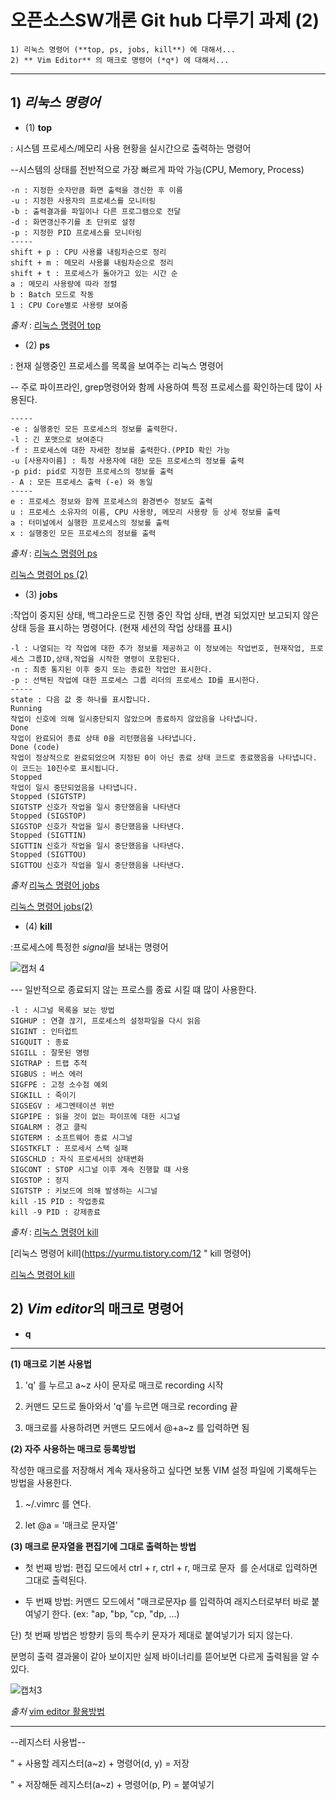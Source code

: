 # 오픈소스SW개론 Git hub 다루기 과제 (2)
```
1) 리눅스 명령어 (**top, ps, jobs, kill**) 에 대해서...
2) ** Vim Editor** 의 매크로 명령어 (*q*) 에 대해서...
```
---
## 1) ***리눅스 명령어***
+ (1) **top**

: 시스템 프로세스/메모리 사용 현황을 실시간으로 출력하는 명령어

--시스템의 상태를 전반적으로 가장 빠르게 파악 가능(CPU, Memory, Process)
```
-n : 지정한 숫자만큼 화면 출력을 갱신한 후 이름
-u : 지정한 사용자의 프로세스를 모니터링
-b : 출력결과를 파일이나 다른 프로그램으로 전달
-d : 화면갱신주기를 초 단위로 설정
-p : 지정한 PID 프로세스를 모니터링
-----
shift + p : CPU 사용률 내림차순으로 정리
shift + m : 메모리 사용률 내림차순으로 정리
shift + t : 프로세스가 돌아가고 있는 시간 순
a : 메모리 사용량에 따라 정렬
b : Batch 모드로 작동
1 : CPU Core별로 사용량 보여줌

```
*출처* : [리눅스 명령어 top](https://inpa.tistory.com/entry/LINUX-%F0%9F%93%9A-%ED%94%84%EB%A1%9C%EC%84%B8%EC%8A%A4-%EA%B4%80%EB%A6%AC-%EB%AA%85%EB%A0%B9%EC%96%B4-%F0%9F%92%AF-%EC%A0%95%EB%A6%AC-Foreground-Background " top 명령어 ")
+ (2) **ps**

: 현재 실행중인 프로세스를 목록을 보여주는 리눅스 명령어

-- 주로 파이프라인, grep명령어와 함께 사용하여 특정 프로세스를 확인하는데 많이 사용된다.
```
-----
-e : 실행중인 모든 프로세스의 정보를 출력한다.
-l : 긴 포맷으로 보여준다
-f : 프로세스에 대한 자세한 정보를 출력한다.(PPID 확인 가능
-u [사용자이름] : 특정 사용자에 대한 모든 프로세스의 정보를 출력
-p pid: pid로 지정한 프로세스의 정보를 출력
- A : 모든 프로세스 출력 (-e) 와 동일
-----
e : 프로세스 정보와 함께 프로세스의 환경변수 정보도 출력
u : 프로세스 소유자의 이름, CPU 사용량, 메모리 사용량 등 상세 정보를 출력
a : 터미널에서 실행한 프로세스의 정보를 출력
x : 실행중인 모든 프로세스의 정보를 출력
```
*출처* : [리눅스 명령어 ps](https://arer.tistory.com/150 "ps명령어")

[리눅스 명령어 ps (2)](https://inpa.tistory.com/entry/LINUX-%F0%9F%93%9A-%ED%94%84%EB%A1%9C%EC%84%B8%EC%8A%A4-%EA%B4%80%EB%A6%AC-%EB%AA%85%EB%A0%B9%EC%96%B4-%F0%9F%92%AF-%EC%A0%95%EB%A6%AC-Foreground-Background "ps명령어")
+ (3) **jobs**

:작업이 중지된 상태, 백그라운드로 진행 중인 작업 상태, 변경 되었지만 보고되지 않은 상태 등을 표시하는 명령어다. (현재 세션의 작업 상태를 표시)

```
-l : 나열되는 각 작업에 대한 추가 정보를 제공하고 이 정보에는 작업번호, 현재작업, 프로세스 그룹ID,상태,작업을 시작한 명령이 포함된다.
-n : 최종 통지된 이후 중지 또는 종료한 작업만 표시한다.
-p : 선택된 작업에 대한 프로세스 그룹 리더의 프로세스 ID를 표시한다.
-----
state : 다음 값 중 하나를 표시합니다.
Running
작업이 신호에 의해 일시중단되지 않았으며 종료하지 않았음을 나타냅니다.
Done
작업이 완료되어 종료 상태 0을 리턴했음을 나타냅니다.
Done (code)
작업이 정상적으로 완료되었으며 지정된 0이 아닌 종료 상태 코드로 종료했음을 나타냅니다. 이 코드는 10진수로 표시됩니다.
Stopped
작업이 일시 중단되었음을 나타냅니다.
Stopped (SIGTSTP)
SIGTSTP 신호가 작업을 일시 중단했음을 나타낸다
Stopped (SIGSTOP)
SIGSTOP 신호가 작업을 일시 중단했음을 나타낸다.
Stopped (SIGTTIN)
SIGTTIN 신호가 작업을 일시 중단했음을 나타낸다.
Stopped (SIGTTOU)
SIGTTOU 신호가 작업을 일시 중단했음을 나타낸다. 
```
*출처* [리눅스 명령어 jobs](https://itwiki.kr/w/%EB%A6%AC%EB%88%85%EC%8A%A4_jobs " jobs 명령어")

[리눅스 명령어 jobs(2)](https://www.ibm.com/docs/ko/aix/7.2?topic=j-jobs-command " jobs 명령어")

+ (4) **kill**

:프로세스에 특정한 *signal*을 보내는 명령어

![캡처 4](https://user-images.githubusercontent.com/105439136/170161003-2a22dde8-8312-481b-a6f5-b120313a95d4.PNG)

--- 일반적으로 종료되지 않는 프로스를 종료 시킬 떄 많이 사용한다.
```
-l : 시그널 목록을 보는 방법
SIGHUP : 연결 끊기, 프로세스의 설정파일을 다시 읽음
SIGINT : 인터럽트
SIGQUIT : 종료
SIGILL : 잘못된 명령
SIGTRAP : 트랩 추적
SIGBUS : 버스 에러
SIGFPE : 고정 소수점 예외
SIGKILL : 죽이기
SIGSEGV : 세그멘테이션 위반
SIGPIPE : 읽을 것이 없는 파이프에 대한 시그널
SIGALRM : 경고 클릭
SIGTERM : 소프트웨어 종료 시그널
SIGSTKFLT : 프로세서 스택 실패
SIGSCHLD : 자식 프로세서의 상태변화
SIGCONT : STOP 시그널 이후 계속 진행할 떄 사용
SIGSTOP : 정지
SIGTSTP : 키보드에 의해 발생하는 시그널
kill -15 PID : 작업종료
kill -9 PID : 강제종료
```
*출처* : [리눅스 명령어 kill](https://bigsun84.tistory.com/355 " kill 명령어" )

[리눅스 명령어 kill](https://yurmu.tistory.com/12 " kill 명령어)

[리눅스 명령어 kill](https://inpa.tistory.com/entry/LINUX-%F0%9F%93%9A-%ED%94%84%EB%A1%9C%EC%84%B8%EC%8A%A4-%EA%B4%80%EB%A6%AC-%EB%AA%85%EB%A0%B9%EC%96%B4-%F0%9F%92%AF-%EC%A0%95%EB%A6%AC-Foreground-Background " kill 명령어 " )

## 2) ***Vim editor***의  매크로 명령어
+ **q**
---
 **(1) 매크로 기본 사용법**
1. 'q' 를 누르고 a~z 사이 문자로 매크로 recording 시작
 
2. 커맨드 모드로 돌아와서 'q'를 누르면 매크로 recording 끝

3. 매크로를 사용하려면 커맨드 모드에서 @+a~z 를 입력하면 됨

 **(2) 자주 사용하는 매크로 등록방법**
 
 작성한 매크로를 저장해서 계속 재사용하고 싶다면 보통 VIM 설정 파일에 기록해두는 방법을 사용한다.
 
 1. ~/.vimrc 를 연다.
 
 2. let @a = '매크로 문자열' 
 
 **(3) 매크로 문자열을 편집기에 그대로 출력하는 방법**
 - 첫 번째 방법: 편집 모드에서 ctrl + r, ctrl + r, 매크로 문자  를 순서대로 입력하면 그대로 출력된다.
 
 - 두 번째 방법: 커맨드 모드에서 "매크로문자p 를 입력하여 래지스터로부터 바로 붙여넣기 한다. (ex: "ap, "bp, "cp, "dp, ...)
 
 단) 첫 번째 방법은 방향키 등의 특수키 문자가 제대로 붙여넣기가 되지 않는다.
 
분명히 출력 결과물이 같아 보이지만 실제 바이너리를 뜯어보면 다르게 출력됨을 알 수 있다.

![캡처3](https://user-images.githubusercontent.com/105439136/170159948-bc9bcb3e-e72e-432c-b406-ee286fd669b9.PNG)


_출처_ [vim editor 활용방법](https://stdout.tistory.com/46 " vim editor")

---

--레지스터 사용법--

" + 사용할 레지스터(a~z) + 명령어(d, y)  = 저장

" + 저장해둔 레지스터(a~z) + 명령어(p, P) = 붙여넣기


